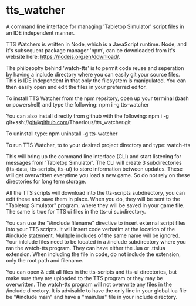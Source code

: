 # tts_watcher
A command line interface for managing 'Tabletop Simulator' script files in an IDE independent manner.

TTS Watchers is written in Node, which is a JavaScript runtime.  Node, and it's subsequent package manager
'npm', can be downloaded from it's website here: https://nodejs.org/en/download/.

The philosophy behind 'watch-tts' is to permit code reuse and seperation by having a include directory where you can easily git your source files.  This is IDE independent in that only the filesystem is manipulated.  You can then easily open and edit the files in your preferred editor.

To install TTS Watcher from the npm repsitory, open up your terminal (bash or powershell) and type the following:
    npm i -g tts-watcher

You can also install directly from github with the following:
    npm i -g git+ssh://git@github.com/Thaerious/tts_watcher.git

To uninstall type:
    npm uninstall -g tts-watcher

To run TTS Watcher, to to your desired project directory and type:
   watch-tts

This will bring up the command line interface (CLI) and start listening for messages from 'Tabletop Simulator'.
The CLI will create 3 subdirectories (tts-data, tts-scripts, tts-ui) to store information between updates.  These will get overwritten everytime you load a new game.  So do not rely on these directories for long term storage.

All the TTS scripts will download into the tts-scripts subdirectory, you can edit these and save them in place.  When you do, they will be sent to the "Tabletop Simulator" program, where they will be saved in your game file.  The same is true for TTS ui files in the tts-ui subdirectory.

You can use the "#include filename" directive to insert external script files into your TTS scripts.  It will insert code verbatim at the location of the #include statement.  Mulitple includes of the same name will be ignored.  Your inlclude files need to be located in a /include subdirectory where you ran the watch-tts program. They can have either the .lua or .ttslua extension.  When including the file in code, do not include the extension, only the root path and filename.

You can open & edit all files in the tts-scripts and tts-ui directories, but make sure they are uploaded to the TTS program or they may be overwritten.  The watch-tts program will not overwrite any files in the /include directory.  It is advisable to have the only line in your global.lua file be "#include main" and have a "main.lua" file in your include directory.
